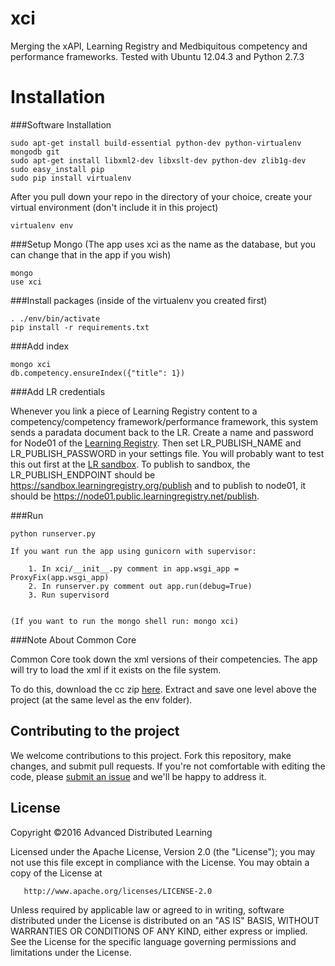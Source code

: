 xci
===

Merging the xAPI, Learning Registry and Medbiquitous competency and performance frameworks. Tested with Ubuntu 12.04.3 and Python 2.7.3

# Installation

###Software Installation

	sudo apt-get install build-essential python-dev python-virtualenv mongodb git
	sudo apt-get install libxml2-dev libxslt-dev python-dev zlib1g-dev
	sudo easy_install pip
	sudo pip install virtualenv

After you pull down your repo in the directory of your choice, create your virtual environment (don't include it in this project)

	virtualenv env

###Setup Mongo (The app uses xci as the name as the database, but you can change that in the app if you wish)
	
	mongo
	use xci

###Install packages (inside of the virtualenv you created first)

	. ./env/bin/activate
	pip install -r requirements.txt

###Add index

	mongo xci
	db.competency.ensureIndex({"title": 1})

###Add LR credentials

Whenever you link a piece of Learning Registry content to a competency/competency framework/performance framework, this system sends a paradata document back to the LR. Create a name and 
password for Node01 of the [Learning Registry](https://node01.public.learningregistry.net/apps/oauth-key-management/). Then set LR_PUBLISH_NAME and LR_PUBLISH_PASSWORD in your settings file.
You will probably want to test this out first at the [LR sandbox](https://node01.public.learningregistry.net/apps/oauth-key-management/). To publish to sandbox, the LR_PUBLISH_ENDPOINT should be https://sandbox.learningregistry.org/publish and to publish to node01, it should be https://node01.public.learningregistry.net/publish. 

###Run

	python runserver.py

	If you want run the app using gunicorn with supervisor:

		1. In xci/__init__.py comment in app.wsgi_app = ProxyFix(app.wsgi_app)
		2. In runserver.py comment out app.run(debug=True)
		3. Run supervisord


	(If you want to run the mongo shell run: mongo xci)


###Note About Common Core
	
Common Core took down the xml versions of their competencies. The app will try to load the xml if it exists on the file system.

To do this, download the cc zip [here](http://www.corestandards.org/wp-content/uploads/ccssi.zip). Extract and save one level above the project (at the same level as the env folder).

## Contributing to the project
We welcome contributions to this project. Fork this repository, make changes, and submit pull requests. If you're not comfortable with editing the code, please [submit an issue](https://github.com/adlnet/xAPIWrapper/issues) and we'll be happy to address it. 

## License
   Copyright &copy;2016 Advanced Distributed Learning

   Licensed under the Apache License, Version 2.0 (the "License");
   you may not use this file except in compliance with the License.
   You may obtain a copy of the License at

       http://www.apache.org/licenses/LICENSE-2.0

   Unless required by applicable law or agreed to in writing, software
   distributed under the License is distributed on an "AS IS" BASIS,
   WITHOUT WARRANTIES OR CONDITIONS OF ANY KIND, either express or implied.
   See the License for the specific language governing permissions and
   limitations under the License.
